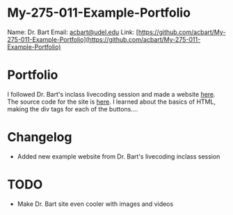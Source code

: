 # My-275-011-Example-Portfolio

Name: Dr. Bart
Email: acbart@udel.edu
Link: [https://github.com/acbart/My-275-011-Example-Portfolio](https://github.com/acbart/My-275-011-Example-Portfolio)

# Portfolio

I followed Dr. Bart's inclass livecoding session and made a website [here](https://acbart.github.io/my-275-scratch-site-010/). The source code for the site is [here](https://github.com/acbart/my-275-scratch-site-010). I learned about the basics of HTML, making the div tags for each of the buttons.... 

# Changelog

* Added new example website from Dr. Bart's livecoding inclass session

# TODO

* Make Dr. Bart site even cooler with images and videos
